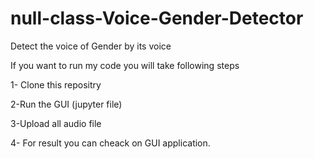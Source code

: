 # null-class-Voice-Gender-Detector
Detect the voice of Gender by its voice 

If you want to run my code you will take following steps 

1- Clone this repositry 

2-Run the GUI (jupyter file) 

3-Upload all audio file 

4- For result you can cheack on GUI application.
